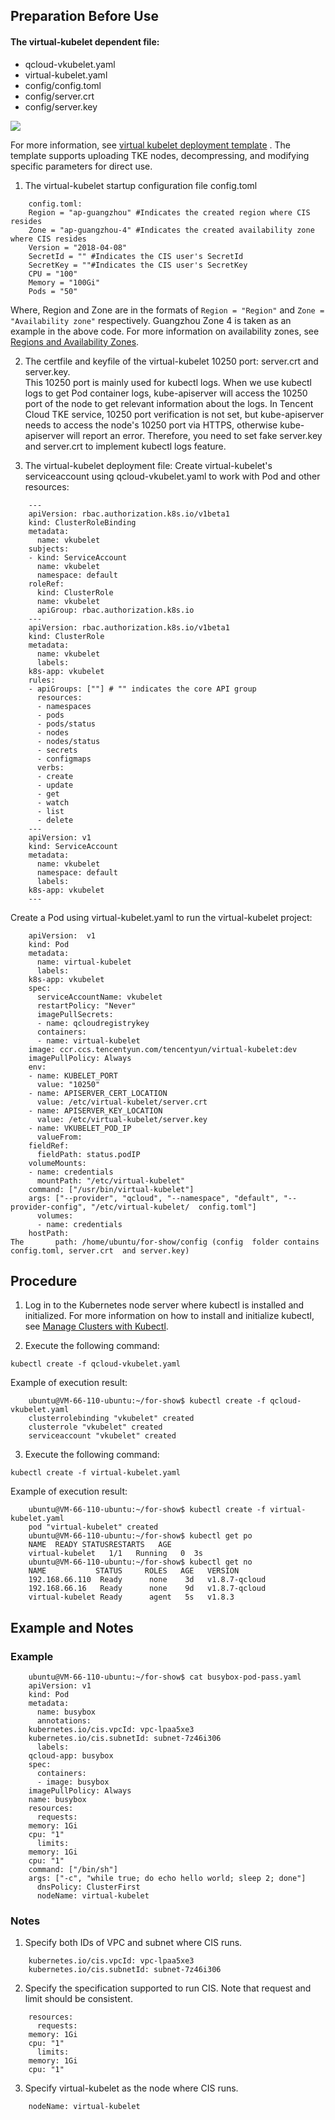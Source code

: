 ## Preparation Before Use
#### The virtual-kubelet dependent file:
- qcloud-vkubelet.yaml
- virtual-kubelet.yaml
- config/config.toml
- config/server.crt
- config/server.key

![][1]

For more information, see [virtual kubelet deployment template](https://main.qcloudimg.com/raw/bfb0dcd2aeb8c11295887f19fd0ca8a8/virtual%20kubelet%20node.tar.gz) . The template supports uploading TKE nodes, decompressing, and modifying specific parameters for direct use.

1. The virtual-kubelet startup configuration file config.toml
```
    config.toml:  
    Region = "ap-guangzhou" #Indicates the created region where CIS resides  
    Zone = "ap-guangzhou-4" #Indicates the created availability zone where CIS resides
    Version = "2018-04-08"  
    SecretId = "" #Indicates the CIS user's SecretId  
    SecretKey = ""#Indicates the CIS user's SecretKey  
    CPU = "100"  
    Memory = "100Gi"  
    Pods = "50"  
```
Where, Region and Zone are in the formats of `Region = "Region"` and `Zone = "Availability zone"` respectively. Guangzhou Zone 4 is taken as an example in the above code.
For more information on availability zones, see [Regions and Availability Zones](https://intl.cloud.tencent.com/document/product/1002/30033).

2. The certfile and keyfile of the virtual-kubelet 10250 port: server.crt and server.key.  
This 10250 port is mainly used for kubectl logs. When we use kubectl logs to get Pod container logs, kube-apiserver will access the 10250 port of the node to get relevant information about the logs.
In Tencent Cloud TKE service, 10250 port verification is not set, but kube-apiserver needs to access the node's 10250 port via HTTPS, otherwise kube-apiserver will report an error. Therefore, you need to set fake server.key and server.crt to implement kubectl logs feature.

3. The virtual-kubelet deployment file:
Create virtual-kubelet's serviceaccount using qcloud-vkubelet.yaml to work with Pod and other resources:
```
    ---  
    apiVersion: rbac.authorization.k8s.io/v1beta1  
    kind: ClusterRoleBinding  
    metadata:  
      name: vkubelet  
    subjects:  
    - kind: ServiceAccount  
      name: vkubelet  
      namespace: default  
    roleRef:  
      kind: ClusterRole  
      name: vkubelet  
      apiGroup: rbac.authorization.k8s.io  
    ---  
    apiVersion: rbac.authorization.k8s.io/v1beta1  
    kind: ClusterRole  
    metadata:  
      name: vkubelet  
      labels:  
    k8s-app: vkubelet  
    rules:  
    - apiGroups: [""] # "" indicates the core API group  
      resources:  
      - namespaces  
      - pods  
      - pods/status  
      - nodes  
      - nodes/status  
      - secrets  
      - configmaps  
      verbs:  
      - create  
      - update  
      - get  
      - watch  
      - list  
      - delete  
    ---  
    apiVersion: v1  
    kind: ServiceAccount  
    metadata:  
      name: vkubelet  
      namespace: default  
      labels:  
    k8s-app: vkubelet  
    ---
```
Create a Pod using virtual-kubelet.yaml to run the virtual-kubelet project:	
```
    apiVersion:  v1  
    kind: Pod  
    metadata:  
      name: virtual-kubelet  
      labels:  
    k8s-app: vkubelet  
    spec:  
      serviceAccountName: vkubelet  
      restartPolicy: "Never"  
      imagePullSecrets:  
      - name: qcloudregistrykey  
      containers:  
      - name: virtual-kubelet  
    image: ccr.ccs.tencentyun.com/tencentyun/virtual-kubelet:dev  
    imagePullPolicy: Always  
    env:  
    - name: KUBELET_PORT  
      value: "10250"  
    - name: APISERVER_CERT_LOCATION  
      value: /etc/virtual-kubelet/server.crt  
    - name: APISERVER_KEY_LOCATION  
      value: /etc/virtual-kubelet/server.key  
    - name: VKUBELET_POD_IP  
      valueFrom:  
    fieldRef:  
      fieldPath: status.podIP  
    volumeMounts:  
    - name: credentials  
      mountPath: "/etc/virtual-kubelet"  
    command: ["/usr/bin/virtual-kubelet"]  
    args: ["--provider", "qcloud", "--namespace", "default", "--provider-config", "/etc/virtual-kubelet/  config.toml"]  
      volumes:  
      - name: credentials
    hostPath:
The       path: /home/ubuntu/for-show/config (config  folder contains  config.toml, server.crt  and server.key)
```

## Procedure
1. Log in to the Kubernetes node server where kubectl is installed and initialized.
For more information on how to install and initialize kubectl, see [Manage Clusters with Kubectl](https://cloud.tencent.com/document/product/457/8438).

2. Execute the following command:
```
kubectl create -f qcloud-vkubelet.yaml
```
Example of execution result:
```
    ubuntu@VM-66-110-ubuntu:~/for-show$ kubectl create -f qcloud-vkubelet.yaml  
    clusterrolebinding "vkubelet" created  
    clusterrole "vkubelet" created  
    serviceaccount "vkubelet" created  
```

3. Execute the following command:
```
kubectl create -f virtual-kubelet.yaml
```
Example of execution result:
```
    ubuntu@VM-66-110-ubuntu:~/for-show$ kubectl create -f virtual-kubelet.yaml  
    pod "virtual-kubelet" created  
    ubuntu@VM-66-110-ubuntu:~/for-show$ kubectl get po  
    NAME  READY STATUSRESTARTS   AGE  
    virtual-kubelet   1/1   Running   0  3s  
    ubuntu@VM-66-110-ubuntu:~/for-show$ kubectl get no
    NAME           STATUS     ROLES   AGE   VERSION  
    192.168.66.110  Ready      none    3d   v1.8.7-qcloud  
    192.168.66.16   Ready      none    9d   v1.8.7-qcloud  
    virtual-kubelet Ready      agent   5s   v1.8.3  
```

## Example and Notes
### Example
```
    ubuntu@VM-66-110-ubuntu:~/for-show$ cat busybox-pod-pass.yaml
    apiVersion: v1
    kind: Pod
    metadata:
      name: busybox
      annotations:
    kubernetes.io/cis.vpcId: vpc-lpaa5xe3
    kubernetes.io/cis.subnetId: subnet-7z46i306
      labels:
    qcloud-app: busybox
    spec:
      containers:
      - image: busybox
    imagePullPolicy: Always
    name: busybox
    resources:
      requests:
    memory: 1Gi
    cpu: "1"
      limits:
    memory: 1Gi
    cpu: "1"
    command: ["/bin/sh"]
    args: ["-c", "while true; do echo hello world; sleep 2; done"]
      dnsPolicy: ClusterFirst
      nodeName: virtual-kubelet  
```
### Notes
1. Specify both IDs of VPC and subnet where CIS runs.
```
    kubernetes.io/cis.vpcId: vpc-lpaa5xe3
    kubernetes.io/cis.subnetId: subnet-7z46i306  
```

2. Specify the specification supported to run CIS. Note that request and limit should be consistent.
```
    resources:
      requests:
    memory: 1Gi
    cpu: "1"
      limits:
    memory: 1Gi
    cpu: "1"  
```

3. Specify virtual-kubelet as the node where CIS runs.
```
    nodeName: virtual-kubelet
```

[1]:https://main.qcloudimg.com/raw/482b5bdebd58cc6940f1374dc790b3c2.png

